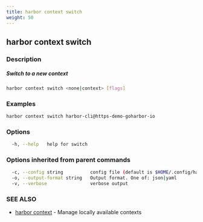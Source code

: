 ```yaml
---
title: harbor context switch
weight: 50
---
```

## harbor context switch

### Description

##### Switch to a new context

```sh
harbor context switch <none|context> [flags]
```

### Examples

```sh
harbor context switch harbor-cli@https-demo-goharbor-io
```

### Options

```sh
  -h, --help   help for switch
```

### Options inherited from parent commands

```sh
  -c, --config string          config file (default is $HOME/.config/harbor-cli/config.yaml)
  -o, --output-format string   Output format. One of: json|yaml
  -v, --verbose                verbose output
```

### SEE ALSO

* [harbor context](harbor-context.md)	 - Manage locally available contexts

